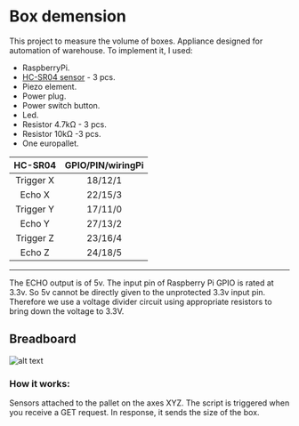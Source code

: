 # Box demension

This project to measure the volume of boxes. 
Appliance designed for automation of warehouse. To implement it, I used:
- RaspberryPi.
- [HC-SR04 sensor](http://www.micropik.com/PDF/HCSR04.pdf) - 3 pcs.
- Piezo element.
- Power plug.
- Power switch button.
- Led.
- Resistor 4.7kΩ - 3 pcs.
- Resistor 10kΩ -3 pcs.
- One europallet.

| HC-SR04   | GPIO/PIN/wiringPi  |
| :-------: |:---------:|
| Trigger X | 18/12/1     |
| Echo X    | 22/15/3     |
| Trigger Y | 17/11/0    |
| Echo Y    | 27/13/2     |
| Trigger Z | 23/16/4   |
| Echo Z    | 24/18/5     |

---
The ECHO output is of 5v. The input pin of Raspberry Pi GPIO is rated at 3.3v. So 5v cannot be directly given to the unprotected 3.3v input pin. Therefore we use a voltage divider circuit using appropriate resistors to bring down the voltage to 3.3V.

## Breadboard
![alt text](https://github.com/jezman/box_demension/blob/master/breadboard.jpg "Breadboard")



### How it works:
Sensors attached to the pallet on the axes XYZ. 
The script is triggered when you receive a GET request. In response, it sends the size of the box.

